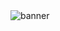 <img src="[https://your-banner-image-url.com](https://github.com/user-attachments/assets/efe0516b-7632-49c1-815a-5145548a321b)" alt="banner" />
<!--![banner](https://github.com/user-attachments/assets/efe0516b-7632-49c1-815a-5145548a321b)>

# Hi 👋, I'm Rahul Kumar

## 🚀 DevOps and Cloud Enthusiast | MERN

- 🌱 I’m currently learning **AWS, Kubernetes, Terraform**
- 👯 I’m looking to collaborate on **DevOps, Full Stack**
- 🤝 I’m looking for help with **Cloud Computing, Infrastructure Automation**
- 💬 Ask me about **DevOps, Cloud, JavaScript, MERN, Open Source**
- 📫 How to reach me: **rahulkumarx333@gmail.com**
- ⚡ Fun fact: ** Fun fact Sometimes I'm a night owl & sometimes an early bird!**

### 🛠 Languages and Tools:
![AWS](https://img.shields.io/badge/AWS-%23FF9900.svg?style=flat&logo=amazonaws&logoColor=white)
![Docker](https://img.shields.io/badge/Docker-%230db7ed.svg?style=flat&logo=docker&logoColor=white)
![Kubernetes](https://img.shields.io/badge/Kubernetes-%23326ce5.svg?style=flat&logo=kubernetes&logoColor=white)
![Node.js](https://img.shields.io/badge/Node.js-%2343853D.svg?style=flat&logo=node.js&logoColor=white)
![MongoDB](https://img.shields.io/badge/MongoDB-%2347A248.svg?style=flat&logo=mongodb&logoColor=white)
![Terraform](https://img.shields.io/badge/Terraform-%235835CC.svg?style=flat&logo=terraform&logoColor=white)
![Linux](https://img.shields.io/badge/Linux-%23FCC624.svg?style=flat&logo=linux&logoColor=black)
![Python](https://img.shields.io/badge/Python-%233776AB.svg?style=flat&logo=python&logoColor=white)

### 📲 Connect with me:

[![LinkedIn](https://img.shields.io/badge/LinkedIn-%230A66C2.svg?style=flat&logo=linkedin&logoColor=white)](https://linkedin.com/in/rahulkumar-bitmesra24)


<!--☕ **Like my work?** [Buy me a coffee!](https://www.buymeacoffee.com/yourhandle) -->
